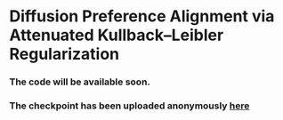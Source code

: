 # Diffusion Preference Alignment via Attenuated  Kullback–Leibler Regularization
### The code will be available soon.
### 	The checkpoint has been uploaded anonymously [here](https://mega.nz/folder/BO9lGDJa#ORq-W39B6QJsVPUBcACIEA) 




